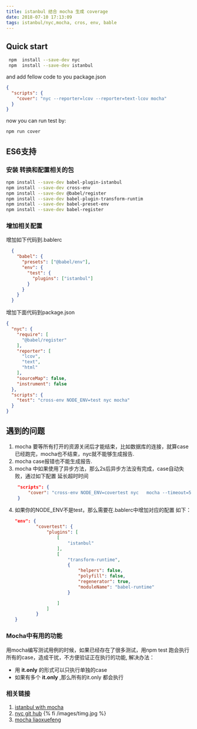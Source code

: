 ```yaml
---
title: istanbul 结合 mocha 生成 coverage
date: 2018-07-10 17:13:09
tags: istanbul/nyc,mocha, cros, env, bable
---
```


## Quick start
```bash
 npm  install --save-dev nyc
 npm  install --save-dev istanbul 
```
and add fellow code to you package.json
```JSON
{
  "scripts": {
    "cover": "nyc --reporter=lcov --reporter=text-lcov mocha"
  }
}
```
now you can run test by:

```bash
npm run cover 
```

## ES6支持 
### 安装 转换和配置相关的包
  ```bash
  npm install --save-dev babel-plugin-istanbul
  npm install --save-dev cross-env
  npm install --save-dev @babel/register
  npm install --save-dev babel-plugin-transform-runtim
  npm install --save-dev babel-preset-env
  npm install --save-dev babel-register
  ```

### 增加相关配置
增加如下代码到.bablerc
```JSON
  {
    "babel": {
      "presets": ["@babel/env"],
      "env": {
        "test": {
          "plugins": ["istanbul"]
        }
      }
    }
  }
```
增加下面代码到package.json
```JSON
{
  "nyc": {
    "require": [
      "@babel/register"
    ],
    "reporter": [
      "lcov",
      "text",
      "html"
    ],
    "sourceMap": false,
    "instrument": false
  },
  "scripts": {
    "test": "cross-env NODE_ENV=test nyc mocha"
  }
}
```
## 遇到的问题
1. mocha 要等所有打开的资源关闭后才能结束，比如数据库的连接，就算case已经跑完，mocha也不结束，nyc就不能够生成报告.
2. mocha case报错也不能生成报告.
3. mocha 中如果使用了异步方法，那么2s后异步方法没有完成，case自动失败，通过如下配置 延长超时时间
   ```JSON
    "scripts": { 
        "cover": "cross-env NODE_ENV=covertest nyc   mocha --timeout=5000" 
    }
    ```
4. 如果你的NODE_ENV不是test，那么需要在.bablerc中增加对应的配置
如下：
    ```JSON
    "env": {
            "covertest": {
                "plugins": [
                    [
                        "istanbul"
                    ],
                    [
                        "transform-runtime",
                        {
                            "helpers": false,
                            "polyfill": false,
                            "regenerator": true,
                            "moduleName": "babel-runtime"
                        }

                    ]
                ]
            }
    }
    ```
### Mocha中有用的功能
  用mocha编写测试用例的时候，如果已经存在了很多测试，用npm test 跑会执行所有的case，造成干扰，不方便验证正在执行的功能, 解决办法：  
  * 用  **it.only**  的形式可以只执行单独的case
  * 如果有多个 **it.only** ,那么所有的it.only 都会执行

### 相关链接  
1. [istanbul with mocha](https://istanbul.js.org/docs/tutorials/mocha/)  
2. [nyc git hub](https://github.com/istanbuljs/nyc)
{% fi /images/timg.jpg %}
3. [mocha liaoxuefeng](https://www.liaoxuefeng.com/wiki/001434446689867b27157e896e74d51a89c25cc8b43bdb3000/00147203593334596b366f3fe0b409fbc30ad81a0a91c4a000)
